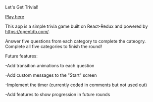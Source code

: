 Let's Get Trivial!

[Play here](https://lets-get-trivial.herokuapp.com/)

This app is a simple trivia game built on React-Redux and powered by https://opentdb.com/.

Answer five questions from each category to complete the cateogry. Complete all five categories to finish the round!

Future features:

-Add transition animations to each question

-Add custom messages to the "Start" screen

-Implement the timer (currently coded in comments but not used out)

-Add features to show progression in future rounds

